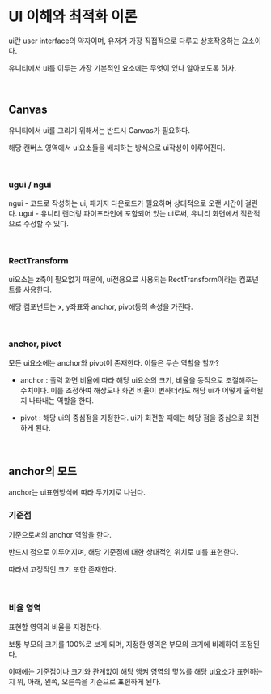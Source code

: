 # UI 이해와 최적화 이론

ui란 user interface의 약자이며, 유저가 가장 직접적으로 다루고 상호작용하는 요소이다.

유니티에서 ui를 이루는 가장 기본적인 요소에는 무엇이 있나 알아보도록 하자.

<br>

## Canvas

유니티에서 ui를 그리기 위해서는 반드시 Canvas가 필요하다.

해당 캔버스 영역에서 ui요소들을 배치하는 방식으로 ui작성이 이루어진다.

<br>

### ugui / ngui

ngui - 코드로 작성하는 ui, 패키지 다운로드가 필요하며 상대적으로 오랜 시간이 걸린다.
ugui - 유니티 랜더링 파이프라인에 포함되어 있는 ui로써, 유니티 화면에서 직관적으로 수정할 수 있다.

<br>

### RectTransform

ui요소는 z축이 필요없기 때문에, ui전용으로 사용되는 RectTransform이라는 컴포넌트를 사용한다.

해당 컴포넌트는 x, y좌표와 anchor, pivot등의 속성을 가진다.

<br>

### anchor, pivot

모든 ui요소에는 anchor와 pivot이 존재한다.
이들은 무슨 역할을 할까?

- anchor : 출력 화면 비율에 따라 해당 ui요소의 크기, 비율을 동적으로 조절해주는 수치이다. 이를 조정하여 해상도나 화면 비율이 변하더라도 해당 ui가 어떻게 출력될지 나타내는 역할을 한다.

- pivot : 해당 ui의 중심점을 지정한다. ui가 회전할 때에는 해당 점을 중심으로 회전하게 된다.

<br>

## anchor의 모드

anchor는 ui표현방식에 따라 두가지로 나뉜다.

### 기준점

기준으로써의 anchor 역할을 한다.

반드시 점으로 이루어지며, 해당 기준점에 대한 상대적인 위치로 ui를 표현한다.

따라서 고정적인 크기 또한 존재한다.

<br>

### 비율 영역

표현할 영역의 비율을 지정한다.

보통 부모의 크기를 100%로 보게 되며, 지정한 영역은 부모의 크기에 비례하여 조정된다.

이때에는 기준점이나 크기와 관계없이 해당 앵켜 영역의 몇%를 해당 ui요소가 표현하는지 위, 아래, 왼쪽, 오른쪽을 기준으로 표현하게 된다.

<br>